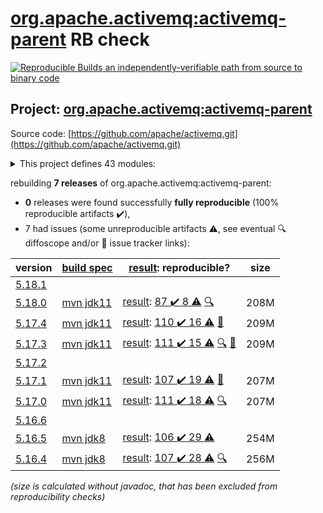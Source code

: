 [org.apache.activemq:activemq-parent](https://central.sonatype.com/artifact/org.apache.activemq/activemq-parent/5.18.0/versions) RB check
=======

[![Reproducible Builds](https://reproducible-builds.org/images/logos/rb.svg) an independently-verifiable path from source to binary code](https://reproducible-builds.org/)

## Project: [org.apache.activemq:activemq-parent](https://central.sonatype.com/artifact/org.apache.activemq/activemq-parent/5.18.0/versions)

Source code: [https://github.com/apache/activemq.git](https://github.com/apache/activemq.git)

<details><summary>This project defines 43 modules:</summary>

* [org.apache.activemq.tooling:activemq-junit](https://central.sonatype.com/artifact/org.apache.activemq.tooling/activemq-junit/5.18.0)
* [org.apache.activemq.tooling:activemq-maven-plugin](https://central.sonatype.com/artifact/org.apache.activemq.tooling/activemq-maven-plugin/5.18.0)
* [org.apache.activemq.tooling:activemq-memtest-maven-plugin](https://central.sonatype.com/artifact/org.apache.activemq.tooling/activemq-memtest-maven-plugin/5.18.0)
* [org.apache.activemq.tooling:activemq-perf-maven-plugin](https://central.sonatype.com/artifact/org.apache.activemq.tooling/activemq-perf-maven-plugin/5.18.0)
* [org.apache.activemq.tooling:activemq-tooling](https://central.sonatype.com/artifact/org.apache.activemq.tooling/activemq-tooling/5.18.0)
* [org.apache.activemq:activemq-all](https://central.sonatype.com/artifact/org.apache.activemq/activemq-all/5.18.0)
* [org.apache.activemq:activemq-amqp](https://central.sonatype.com/artifact/org.apache.activemq/activemq-amqp/5.18.0)
* [org.apache.activemq:activemq-blueprint](https://central.sonatype.com/artifact/org.apache.activemq/activemq-blueprint/5.18.0)
* [org.apache.activemq:activemq-broker](https://central.sonatype.com/artifact/org.apache.activemq/activemq-broker/5.18.0)
* [org.apache.activemq:activemq-camel](https://central.sonatype.com/artifact/org.apache.activemq/activemq-camel/5.18.0)
* [org.apache.activemq:activemq-cf](https://central.sonatype.com/artifact/org.apache.activemq/activemq-cf/5.18.0)
* [org.apache.activemq:activemq-client](https://central.sonatype.com/artifact/org.apache.activemq/activemq-client/5.18.0)
* [org.apache.activemq:activemq-client-jakarta](https://central.sonatype.com/artifact/org.apache.activemq/activemq-client-jakarta/5.18.0)
* [org.apache.activemq:activemq-console](https://central.sonatype.com/artifact/org.apache.activemq/activemq-console/5.18.0)
* [org.apache.activemq:activemq-http](https://central.sonatype.com/artifact/org.apache.activemq/activemq-http/5.18.0)
* [org.apache.activemq:activemq-itests-spring31](https://central.sonatype.com/artifact/org.apache.activemq/activemq-itests-spring31/5.18.0)
* [org.apache.activemq:activemq-jaas](https://central.sonatype.com/artifact/org.apache.activemq/activemq-jaas/5.18.0)
* [org.apache.activemq:activemq-jdbc-store](https://central.sonatype.com/artifact/org.apache.activemq/activemq-jdbc-store/5.18.0)
* [org.apache.activemq:activemq-jms-pool](https://central.sonatype.com/artifact/org.apache.activemq/activemq-jms-pool/5.18.0)
* [org.apache.activemq:activemq-kahadb-store](https://central.sonatype.com/artifact/org.apache.activemq/activemq-kahadb-store/5.18.0)
* [org.apache.activemq:activemq-karaf](https://central.sonatype.com/artifact/org.apache.activemq/activemq-karaf/5.18.0)
* [org.apache.activemq:activemq-karaf-itest](https://central.sonatype.com/artifact/org.apache.activemq/activemq-karaf-itest/5.18.0)
* [org.apache.activemq:activemq-leveldb-store](https://central.sonatype.com/artifact/org.apache.activemq/activemq-leveldb-store/5.18.0)
* [org.apache.activemq:activemq-log4j-appender](https://central.sonatype.com/artifact/org.apache.activemq/activemq-log4j-appender/5.18.0)
* [org.apache.activemq:activemq-mqtt](https://central.sonatype.com/artifact/org.apache.activemq/activemq-mqtt/5.18.0)
* [org.apache.activemq:activemq-openwire-generator](https://central.sonatype.com/artifact/org.apache.activemq/activemq-openwire-generator/5.18.0)
* [org.apache.activemq:activemq-openwire-legacy](https://central.sonatype.com/artifact/org.apache.activemq/activemq-openwire-legacy/5.18.0)
* [org.apache.activemq:activemq-osgi](https://central.sonatype.com/artifact/org.apache.activemq/activemq-osgi/5.18.0)
* [org.apache.activemq:activemq-parent](https://central.sonatype.com/artifact/org.apache.activemq/activemq-parent/5.18.0)
* [org.apache.activemq:activemq-partition](https://central.sonatype.com/artifact/org.apache.activemq/activemq-partition/5.18.0)
* [org.apache.activemq:activemq-pool](https://central.sonatype.com/artifact/org.apache.activemq/activemq-pool/5.18.0)
* [org.apache.activemq:activemq-ra](https://central.sonatype.com/artifact/org.apache.activemq/activemq-ra/5.18.0)
* [org.apache.activemq:activemq-rar](https://central.sonatype.com/artifact/org.apache.activemq/activemq-rar/5.18.0)
* [org.apache.activemq:activemq-run](https://central.sonatype.com/artifact/org.apache.activemq/activemq-run/5.18.0)
* [org.apache.activemq:activemq-runtime-config](https://central.sonatype.com/artifact/org.apache.activemq/activemq-runtime-config/5.18.0)
* [org.apache.activemq:activemq-shiro](https://central.sonatype.com/artifact/org.apache.activemq/activemq-shiro/5.18.0)
* [org.apache.activemq:activemq-spring](https://central.sonatype.com/artifact/org.apache.activemq/activemq-spring/5.18.0)
* [org.apache.activemq:activemq-stomp](https://central.sonatype.com/artifact/org.apache.activemq/activemq-stomp/5.18.0)
* [org.apache.activemq:activemq-unit-tests](https://central.sonatype.com/artifact/org.apache.activemq/activemq-unit-tests/5.18.0)
* [org.apache.activemq:activemq-web](https://central.sonatype.com/artifact/org.apache.activemq/activemq-web/5.18.0)
* [org.apache.activemq:activemq-web-console](https://central.sonatype.com/artifact/org.apache.activemq/activemq-web-console/5.18.0)
* [org.apache.activemq:activemq-web-demo](https://central.sonatype.com/artifact/org.apache.activemq/activemq-web-demo/5.18.0)
* [org.apache.activemq:apache-activemq](https://central.sonatype.com/artifact/org.apache.activemq/apache-activemq/5.18.0)
</details>

rebuilding **7 releases** of org.apache.activemq:activemq-parent:
- **0** releases were found successfully **fully reproducible** (100% reproducible artifacts :heavy_check_mark:),
- 7 had issues (some unreproducible artifacts :warning:, see eventual :mag: diffoscope and/or :memo: issue tracker links):

| version | [build spec](/BUILDSPEC.md) | [result](https://reproducible-builds.org/docs/jvm/): reproducible? | size |
| -- | --------- | ------ | -- |
| [5.18.1](https://central.sonatype.com/artifact/org.apache.activemq/activemq-parent/5.18.1/pom) | | | |
| [5.18.0](https://central.sonatype.com/artifact/org.apache.activemq/activemq-parent/5.18.0/pom) | [mvn jdk11](activemq-5.18.0.buildspec) | [result](activemq-parent-5.18.0.buildinfo): [87 :heavy_check_mark:  8 :warning:](activemq-parent-5.18.0.buildcompare) [:mag:](activemq-parent-5.18.0.diffoscope) | 208M |
| [5.17.4](https://central.sonatype.com/artifact/org.apache.activemq/activemq-parent/5.17.4/pom) | [mvn jdk11](activemq-5.17.4.buildspec) | [result](activemq-parent-5.17.4.buildinfo): [110 :heavy_check_mark:  16 :warning:](activemq-parent-5.17.4.buildcompare) [:memo:](https://github.com/apache/activemq/pull/836) | 209M |
| [5.17.3](https://central.sonatype.com/artifact/org.apache.activemq/activemq-parent/5.17.3/pom) | [mvn jdk11](activemq-5.17.3.buildspec) | [result](activemq-parent-5.17.3.buildinfo): [111 :heavy_check_mark:  15 :warning:](activemq-parent-5.17.3.buildcompare) [:mag:](activemq-parent-5.17.3.diffoscope) [:memo:](https://github.com/apache/activemq/pull/836) | 209M |
| [5.17.2](https://central.sonatype.com/artifact/org.apache.activemq/activemq-parent/5.17.2/pom) | | | |
| [5.17.1](https://central.sonatype.com/artifact/org.apache.activemq/activemq-parent/5.17.1/pom) | [mvn jdk11](activemq-5.17.1.buildspec) | [result](activemq-parent-5.17.1.buildinfo): [107 :heavy_check_mark:  19 :warning:](activemq-parent-5.17.1.buildcompare) [:memo:](https://github.com/apache/activemq/pull/836) | 207M |
| [5.17.0](https://central.sonatype.com/artifact/org.apache.activemq/activemq-parent/5.17.0/pom) | [mvn jdk11](activemq-5.17.0.buildspec) | [result](activemq-parent-5.17.0.buildinfo): [111 :heavy_check_mark:  18 :warning:](activemq-parent-5.17.0.buildcompare) [:mag:](activemq-parent-5.17.0.diffoscope) | 207M |
| [5.16.6](https://central.sonatype.com/artifact/org.apache.activemq/activemq-parent/5.16.6/pom) | | | |
| [5.16.5](https://central.sonatype.com/artifact/org.apache.activemq/activemq-parent/5.16.5/pom) | [mvn jdk8](activemq-5.16.5.buildspec) | [result](activemq-parent-5.16.5.buildinfo): [106 :heavy_check_mark:  29 :warning:](activemq-parent-5.16.5.buildcompare) | 254M |
| [5.16.4](https://central.sonatype.com/artifact/org.apache.activemq/activemq-parent/5.16.4/pom) | [mvn jdk8](activemq-5.16.4.buildspec) | [result](activemq-parent-5.16.4.buildinfo): [107 :heavy_check_mark:  28 :warning:](activemq-parent-5.16.4.buildcompare) [:mag:](activemq-parent-5.16.4.diffoscope) | 256M |

<i>(size is calculated without javadoc, that has been excluded from reproducibility checks)</i>
